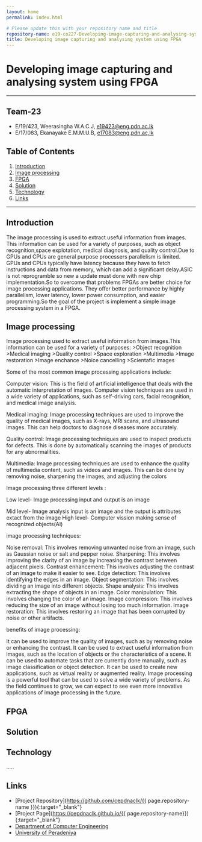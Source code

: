 ```yaml
---
layout: home
permalink: index.html

# Please update this with your repository name and title
repository-name: e19-co227-Developing-image-capturing-and-analysing-system-using-FPGA
title: Developing image capturing and analysing system using FPGA
---
```


[comment]: # "This is the standard layout for the project, but you can clean this and use your own template"

# Developing image capturing and analysing system using FPGA

---

<!-- 
This is a sample image, to show how to add images to your page. To learn more options, please refer [this](https://projects.ce.pdn.ac.lk/docs/faq/how-to-add-an-image/)

![Sample Image](./images/sample.png)
 -->

## Team-23
-  E/19/423, Weerasingha W.A.C.J, [e19423@eng.pdn.ac.lk](mailto:name@email.com)
-  E/17/083, Ekanayake E.M.M.U.B, [e17083@eng,pdn.ac,lk](mailto:name@email.com)

## Table of Contents
1. [Introduction](#introduction)
2. [Image processing](#Image-processing)
3. [FPGA](#FPGA)
4. [Solution](#Solution)
5. [Technology](#Technology)
6. [Links](#links)

---

## Introduction

The image processing is used to extract useful information from images. This information can be used for a variety of purposes, such as object recognition,space explotation, medical diagnosis, and quality control.Due to GPUs and CPUs are general purpose processers  parallelism is limited. GPUs and CPUs typically have latency  because they have to fetch instructions and data from memory, which can add a significant delay.ASIC is not reprogramble so new a update must done with new chip implementation.So to overcome that problems FPGAs are better choice for image processing applications. They offer better performance by highly parallelism, lower latency, lower power consumption, and easier programming.So the goal of the project is implement a simple image processing system in a FPGA.

## Image processing

Image processing used to extract useful information from images.This information can be used for a variety of purposes:
				>Object recognition
				>Medical imaging
				>Quality control
				>Space exploration
  				>Multimedia
				>Image restoration
				>Image enchance
				>Noice cancelling
				>Scientafic images

Some of the most common image processing applications include:

Computer vision: 
This is the field of artificial intelligence that deals with the automatic interpretation of images. Computer vision techniques are used in a wide variety of applications, such as self-driving cars, facial recognition, and medical image analysis.

Medical imaging: 
Image processing techniques are used to improve the quality of medical images, such as X-rays, MRI scans, and ultrasound images. This can help doctors to diagnose diseases more accurately.

Quality control: 
Image processing techniques are used to inspect products for defects. This is done by automatically scanning the images of products for any abnormalities.

Multimedia: 
Image processing techniques are used to enhance the quality of multimedia content, such as videos and images. This can be done by removing noise, sharpening the images, and adjusting the colors

Image processing three different levels :

Low level-
	Image processing
		input and output is an image
		
Mid level-
	Image analysis
		input is an image and the output is attributes extact from the image
High level-
	Computer vission
		making sense of recognized objects(AI)


image processing techniques:

Noise removal: This involves removing unwanted noise from an image, such as Gaussian noise or salt and pepper noise.
Sharpening: This involves improving the clarity of an image by increasing the contrast between adjacent pixels.
Contrast enhancement: This involves adjusting the contrast of an image to make it easier to see.
Edge detection: This involves identifying the edges in an image.
Object segmentation: This involves dividing an image into different objects.
Shape analysis: This involves extracting the shape of objects in an image.
Color manipulation: This involves changing the color of an image.
Image compression: This involves reducing the size of an image without losing too much information.
Image restoration: This involves restoring an image that has been corrupted by noise or other artifacts.

benefits of image processing:

It can be used to improve the quality of images, such as by removing noise or enhancing the contrast.
It can be used to extract useful information from images, such as the location of objects or the characteristics of a scene.
It can be used to automate tasks that are currently done manually, such as image classification or object detection.
It can be used to create new applications, such as virtual reality or augmented reality.
Image processing is a powerful tool that can be used to solve a wide variety of problems. As the field continues to grow, we can expect to see even more innovative applications of image processing in the future.

## FPGA
## Solution
## Technology

.....

## Links

- [Project Repository](https://github.com/cepdnaclk/{{ page.repository-name }}){:target="_blank"}
- [Project Page](https://cepdnaclk.github.io/{{ page.repository-name}}){:target="_blank"}
- [Department of Computer Engineering](http://www.ce.pdn.ac.lk/)
- [University of Peradeniya](https://eng.pdn.ac.lk/)


[//]: # (Please refer this to learn more about Markdown syntax)
[//]: # (https://github.com/adam-p/markdown-here/wiki/Markdown-Cheatsheet)
